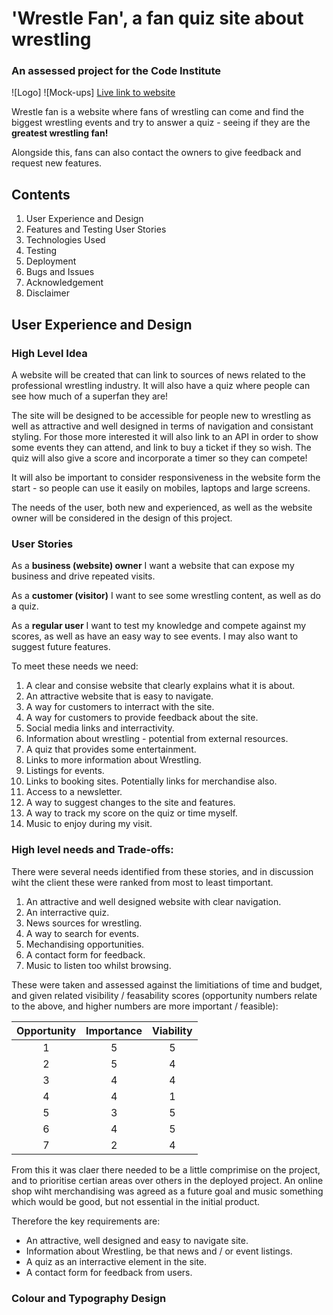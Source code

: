 # 'Wrestle Fan', a fan quiz site about wrestling

### An assessed project for the Code Institute

![Logo]
![Mock-ups]
[Live link to website]()

Wrestle fan is a website where fans of wrestling can come and find the biggest wrestling events and try to answer a quiz - seeing if they are the **greatest wrestling fan!**

Alongside this, fans can also contact the owners to give feedback and request new features. 

## Contents

1. User Experience and Design
2. Features and Testing User Stories
3. Technologies Used
4. Testing
5. Deployment
6. Bugs and Issues
7. Acknowledgement
8. Disclaimer

## User Experience and Design

### High Level Idea

A website will be created that can link to sources of news related to the professional wrestling industry. It will also have a quiz where people can see how much of a superfan they are!

The site will be designed to be accessible for people new to wrestling as well as attractive and well designed in terms of navigation and consistant styling. For those more interested it will also link to an API in order to show some events they can attend, and link to buy a ticket if they so wish. The quiz will also give a score and incorporate a timer so they can compete!

It will also be important to consider responsiveness in the website form the start - so people can use it easily on mobiles, laptops and large screens. 

The needs of the user, both new and experienced, as well as the website owner will be considered in the design of this project. 

### User Stories

As a **business (website) owner** I want a website that can expose my business and drive repeated visits. 

As a **customer (visitor)** I want to see some wrestling content, as well as do a quiz. 

As a **regular user** I want to test my knowledge and compete against my scores, as well as have an easy way to see events. I may also want to suggest future features. 

To meet these needs we need:

1. A clear and consise website that clearly explains what it is about. 
2. An attractive website that is easy to navigate. 
3. A way for customers to interract with the site. 
4. A way for customers to provide feedback about the site. 
5. Social media links and interractivity. 
6. Information about wrestling - potential from external resources. 
7. A quiz that provides some entertainment. 
8. Links to more information about Wrestling. 
9. Listings for events.
10. Links to booking sites. Potentially links for merchandise also. 
11. Access to a newsletter. 
12. A way to suggest changes to the site and features. 
13. A way to track my score on the quiz or time myself. 
14. Music to enjoy during my visit.

### High level needs and Trade-offs: 

There were several needs identified from these stories, and in discussion wiht the client these were ranked from most to least timportant. 

1. An attractive and well designed website with clear navigation. 
2. An interractive quiz. 
3. News sources for wrestling. 
4. A way to search for events. 
5. Mechandising opportunities. 
6. A contact form for feedback. 
7. Music to listen too whilst browsing. 

These were taken and assessed against the limitiations of time and budget, and given related visibility / feasability scores (opportunity numbers relate to the above, and higher numbers are more important / feasible):

| Opportunity      | Importance    | Viability     |
| :-------------:   | :----------:  | :-----------: |
| 1                | 5             | 5              |
| 2                | 5             | 4              |
| 3                | 4             | 4              |
| 4                | 4             | 1              |
| 5                | 3             | 5              |
| 6                | 4             | 5              |
| 7                | 2             | 4              |

From this it was claer there needed to be a little comprimise on the project, and to prioritise certian areas over others in the deployed project. An online shop wiht merchandising was agreed as a future goal and music something which would be good, but not essential in the initial product. 

Therefore the key requirements are:
* An attractive, well designed and easy to navigate site. 
* Information about Wrestling, be that news and / or event listings. 
* A quiz as an interractive element in the site. 
* A contact form for feedback from users. 

### Colour and Typography Design



